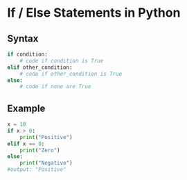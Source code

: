 # If / Else Statements in Python

## Syntax
```python
if condition:
    # code if condition is True
elif other_condition:
    # code if other_condition is True
else:
    # code if none are True
```
## Example
```python
x = 10
if x > 0:
    print("Positive")
elif x == 0:
    print("Zero")
else:
    print("Negative")
#output: "Positive"
```
